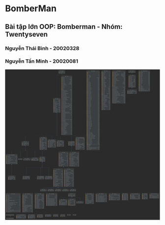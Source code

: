 ﻿# BomberMan
## Bài tập lớn OOP: Bomberman - Nhóm: Twentyseven
### Nguyễn Thái Bình - 20020328
### Nguyễn Tấn Minh - 20020081
![](UML_Diagram.png)
